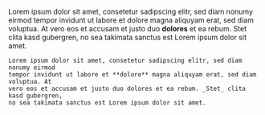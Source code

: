Lorem ipsum dolor sit amet, consetetur sadipscing elitr, sed diam nonumy eirmod
tempor invidunt ut labore et dolore magna aliquyam erat, sed diam voluptua. At
vero eos et accusam et justo duo **dolores** et ea rebum. Stet clita kasd gubergren,
no sea takimata sanctus est Lorem ipsum dolor sit amet.

    Lorem ipsum dolor sit amet, consetetur sadipscing elitr, sed diam nonumy eirmod
    tempor invidunt ut labore et **dolore** magna aliquyam erat, sed diam voluptua. At
    vero eos et accusam et justo duo dolores et ea rebum. _Stet_ clita kasd gubergren,
    no sea takimata sanctus est Lorem ipsum dolor sit amet.
